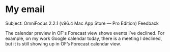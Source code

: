 # My email

Subject: OmniFocus 2.2.1 (v96.4 Mac App Store — Pro Edition) Feedback

The calendar preview in OF's Forecast view shows events I’ve declined. For example, on my work Google calendar today, there is a meeting I declined, but it is still showing up in OF’s Forecast calendar view.
